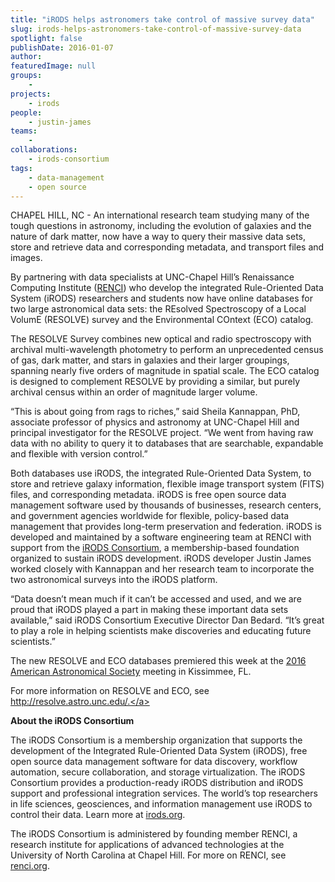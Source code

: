 ```yaml
---
title: "iRODS helps astronomers take control of massive survey data"
slug: irods-helps-astronomers-take-control-of-massive-survey-data
spotlight: false
publishDate: 2016-01-07
author: 
featuredImage: null
groups:
    - 
projects:
    - irods
people:
    - justin-james
teams: 
    - 
collaborations:
    - irods-consortium
tags:
    - data-management
    - open source
---
```

CHAPEL HILL, NC - An international research team studying many of the tough questions in astronomy, including the evolution of galaxies and the nature of dark matter, now have a way to query their massive data sets, store and retrieve data and corresponding metadata, and transport files and images. 

By partnering with data specialists at UNC-Chapel Hill’s Renaissance Computing Institute (<a href="http://www.renci.org" target="_blank">RENCI</a>) who develop the integrated Rule-Oriented Data System (iRODS) researchers and students now have online databases for two large astronomical data sets: the REsolved Spectroscopy of a Local VolumE (RESOLVE) survey and the Environmental COntext (ECO) catalog. <!--more-->

The RESOLVE Survey combines new optical and radio spectroscopy with archival multi-wavelength photometry to perform an unprecedented census of gas, dark matter, and stars in galaxies and their larger groupings, spanning nearly five orders of magnitude in spatial scale. The ECO catalog is designed to complement RESOLVE by providing a similar, but purely archival census within an order of magnitude larger volume.

“This is about going from rags to riches,” said Sheila Kannappan, PhD, associate professor of physics and astronomy at UNC-Chapel Hill and principal investigator for the RESOLVE project. “We went from having raw data with no ability to query it to databases that are searchable, expandable and flexible with version control.”

Both databases use iRODS, the integrated Rule-Oriented Data System, to store and retrieve galaxy information, flexible image transport system (FITS) files, and corresponding metadata. iRODS is free open source data management software used by thousands of businesses, research centers, and government agencies worldwide for flexible, policy-based data management that provides long-term preservation and federation. iRODS is developed and maintained by a software engineering team at RENCI with support from the <a href="http://irods.org/consortium/" target="_blank">iRODS Consortium</a>, a membership-based foundation organized to sustain iRODS development. iRODS developer Justin James worked closely with Kannappan and her research team to incorporate the two astronomical surveys into the iRODS platform.

“Data doesn’t mean much if it can’t be accessed and used, and we are proud that iRODS played a part in making these important data sets available,” said iRODS Consortium Executive Director Dan Bedard. “It’s great to play a role in helping scientists make discoveries and educating future scientists.”

The new RESOLVE and ECO databases premiered this week at the <a href="http://aas.org/meetings/aas227" target="_blank">2016 American Astronomical Society</a> meeting in Kissimmee, FL.

For more information on RESOLVE and ECO, see <a href="http://resolve.astro.unc.edu/" target="_blank">http://resolve.astro.unc.edu/.</a>

<strong>About the iRODS Consortium</strong>

The iRODS Consortium is a membership organization that supports the development of the Integrated Rule-Oriented Data System (iRODS), free open source data management software for data discovery, workflow automation, secure collaboration, and storage virtualization. The iRODS Consortium provides a production-ready iRODS distribution and iRODS support and professional integration services. The world’s top researchers in life sciences, geosciences, and information management use iRODS to control their data. Learn more at <a href="http://irods.org" target="_blank">irods.org</a>.

The iRODS Consortium is administered by founding member RENCI, a research institute for applications of advanced technologies at the University of North Carolina at Chapel Hill. For more on RENCI, see <a href="http://renci.org" target="_blank">renci.org</a>.
